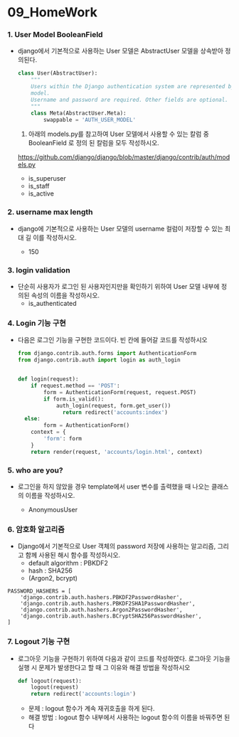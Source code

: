 # 09_HomeWork

### 1. User Model BooleanField

- django에서 기본적으로 사용하는 User 모델은 AbstractUser 모델을 상속받아 정의된다. 

  ```python
  class User(AbstractUser):
      """
      Users within the Django authentication system are represented by this
      model.
      Username and password are required. Other fields are optional.
      """
      class Meta(AbstractUser.Meta):
          swappable = 'AUTH_USER_MODEL'
  ```

  1) 아래의 models.py를 참고하여 User 모델에서 사용할 수 있는 칼럼 중 BooleanField 로 정의 된 칼럼을 모두 작성하시오.

   https://github.com/django/django/blob/master/django/contrib/auth/models.py
  
  - is_superuser
  - is_staff
  - is_active

### 2. username max length

-  django에 기본적으로 사용하는 User 모델의 username 컬럼이 저장할 수 있는 최대 길 이를 작성하시오.

   -  150

### 3. login validation 

- 단순히 사용자가 로그인 된 사용자인지만을 확인하기 위하여 User 모델 내부에 정의된 속성의 이름을 작성하시오.
  - is_authenticated

### 4. Login 기능 구현

- 다음은 로그인 기능을 구현한 코드이다. 빈 칸에 들어갈 코드를 작성하시오

  ```python
  from django.contrib.auth.forms import AuthenticationForm
  from django.contrib.auth import login as auth_login
  
  
  def login(request):
      if request.method == 'POST':
          form = AuthenticationForm(request, request.POST)
          if form.is_valid():
              auth_login(request, form.get_user())
             	return redirect('accounts:index')
  	else:
          form = AuthenticationForm()
      context = {
          'form': form
      }
      return render(request, 'accounts/login.html', context)
  ```

  

### 5.  who are you?

- 로그인을 하지 않았을 경우 template에서 user 변수를 출력했을 때 나오는 클래스의 이름을 작성하시오.

  - AnonymousUser

### 6. 암호화 알고리즘

- Django에서 기본적으로 User 객체의 password 저장에 사용하는 알고리즘, 그리고 함께 사용된 해시 함수를 작성하시오.
  - default algorithm : PBKDF2
  - hash : SHA256
  - (Argon2, bcrypt)

```
PASSWORD_HASHERS = [
    'django.contrib.auth.hashers.PBKDF2PasswordHasher',
    'django.contrib.auth.hashers.PBKDF2SHA1PasswordHasher',
    'django.contrib.auth.hashers.Argon2PasswordHasher',
    'django.contrib.auth.hashers.BCryptSHA256PasswordHasher',
]
```

### 7. Logout 기능 구현

- 로그아웃 기능을 구현하기 위하여 다음과 같이 코드를 작성하였다. 로그아웃 기능을 실행 시 문제가 발생한다고 할 때 그 이유와 해결 방법을 작성하시오

  ```python
  def logout(request):
      logout(request)
      return redirect('accounts:login')
  ```

  - 문제 : logout 함수가 계속 재귀호출을 하게 된다.
  - 해결 방법 : logout 함수 내부에서 사용하는 logout 함수의 이름을 바꿔주면 된다


